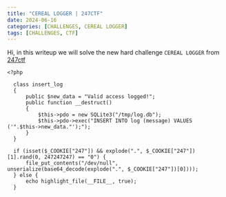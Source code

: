 ```yaml
---
title: "CEREAL LOGGER | 247CTF"
date: 2024-06-16
categories: [CHALLENGES, CEREAL LOGGER]
tags: [CHALLENGES, CTF] 
---
```



Hi, in this writeup we will solve the new hard challenge `CEREAL LOGGER` from [247ctf](https://247ctf.com/)

```
<?php

  class insert_log
  {
      public $new_data = "Valid access logged!";
      public function __destruct()
      {
          $this->pdo = new SQLite3("/tmp/log.db");
          $this->pdo->exec("INSERT INTO log (message) VALUES ('".$this->new_data."');");
      }
  }

  if (isset($_COOKIE["247"]) && explode(".", $_COOKIE["247"])[1].rand(0, 247247247) == "0") {
      file_put_contents("/dev/null", unserialize(base64_decode(explode(".", $_COOKIE["247"])[0])));
  } else {
      echo highlight_file(__FILE__, true);
  }
```

